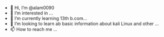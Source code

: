 - 👋 Hi, I’m @alam0090
- 👀 I’m interested in ...
- 🌱 I’m currently learning 13th b.com...
- 💞️ I’m looking to learn ab basic information about kali Linux and other ...
- 📫 How to reach me ...

<!---
alam0090/alam0090 is a ✨ special ✨ repository because its `README.md` (this file) appears on your GitHub profile.
You can click the Preview link to take a look at your changes.
--->
